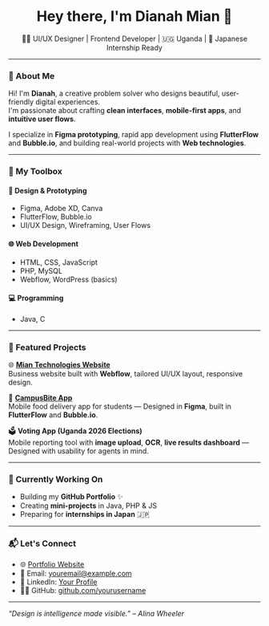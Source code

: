 <h1 align="center">Hey there, I'm Dianah Mian 👋</h1>

<p align="center">
  👩‍💻 UI/UX Designer | Frontend Developer | 🇺🇬 Uganda | 🌸 Japanese Internship Ready
</p>

---

### 🌟 About Me

Hi! I'm **Dianah**, a creative problem solver who designs beautiful, user-friendly digital experiences.  
I'm passionate about crafting **clean interfaces**, **mobile-first apps**, and **intuitive user flows**.

I specialize in **Figma prototyping**, rapid app development using **FlutterFlow** and **Bubble.io**, and building real-world projects with **Web technologies**.

---

### 🔧 My Toolbox

#### 🎨 Design & Prototyping
- Figma, Adobe XD, Canva  
- FlutterFlow, Bubble.io  
- UI/UX Design, Wireframing, User Flows

#### 🌐 Web Development
- HTML, CSS, JavaScript  
- PHP, MySQL  
- Webflow, WordPress (basics)

#### 💻 Programming
- Java, C

---

### 🚀 Featured Projects

🌐 [**Mian Technologies Website**](https://miantechnologies.webflow.io)  
Business website built with **Webflow**, tailored UI/UX layout, responsive design.

📱 [**CampusBite App**](https://campusbite.flutterflow.app)  
Mobile food delivery app for students — Designed in **Figma**, built in **FlutterFlow** and **Bubble.io**.

🗳️ **Voting App (Uganda 2026 Elections)**  
Mobile reporting tool with **image upload**, **OCR**, **live results dashboard** — Designed with usability for agents in mind.

---

### 📌 Currently Working On

- Building my **GitHub Portfolio** ✨
- Creating **mini-projects** in Java, PHP & JS
- Preparing for **internships in Japan** 🇯🇵

---

### 📬 Let's Connect

- 🌐 [Portfolio Website](#)  
- 💌 Email: youremail@example.com  
- 💼 LinkedIn: [Your Profile](#)  
- 🧑‍💻 GitHub: [github.com/yourusername](https://github.com/yourusername)

---

_“Design is intelligence made visible.” – Alina Wheeler_  
